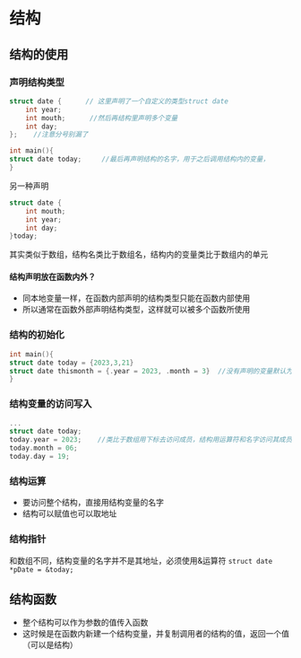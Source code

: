 # 结构
## 结构的使用
### 声明结构类型
```C
struct date {      // 这里声明了一个自定义的类型struct date
    int year;
    int mouth;      //然后再结构里声明多个变量
    int day;
};    //注意分号别漏了

int main(){
struct date today;     //最后再声明结构的名字，用于之后调用结构内的变量， 
}
```

另一种声明
```C
struct date {      
    int mouth;
    int year;
    int day;
}today;    

```

其实类似于数组，结构名类比于数组名，结构内的变量类比于数组内的单元
#### 结构声明放在函数内外？
* 同本地变量一样，在函数内部声明的结构类型只能在函数内部使用
* 所以通常在函数外部声明结构类型，这样就可以被多个函数所使用

### 结构的初始化
```C
int main(){
struct date today = {2023,3,21}
struct date thismonth = {.year = 2023, .month = 3}  //没有声明的变量默认为0
}
```
### 结构变量的访问写入
```C
...
struct date today;
today.year = 2023;    //类比于数组用下标去访问成员，结构用运算符和名字访问其成员
today.month = 06;
today.day = 19;

```
### 结构运算
* 要访问整个结构，直接用结构变量的名字
* 结构可以赋值也可以取地址

### 结构指针
和数组不同，结构变量的名字并不是其地址，必须使用&运算符
`struct date *pDate = &today;`

## 结构函数
* 整个结构可以作为参数的值传入函数
* 这时候是在函数内新建一个结构变量，并复制调用者的结构的值，返回一个值（可以是结构）





